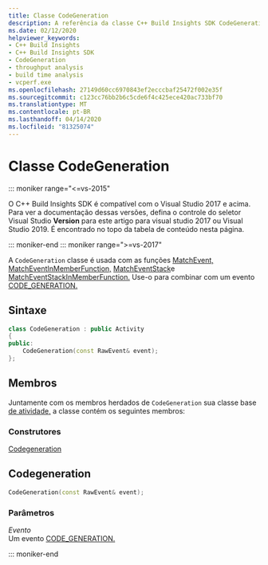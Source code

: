 ```yaml
---
title: Classe CodeGeneration
description: A referência da classe C++ Build Insights SDK CodeGeneration.
ms.date: 02/12/2020
helpviewer_keywords:
- C++ Build Insights
- C++ Build Insights SDK
- CodeGeneration
- throughput analysis
- build time analysis
- vcperf.exe
ms.openlocfilehash: 27149d60cc6970843ef2ecccbaf25472f002e35f
ms.sourcegitcommit: c123cc76bb2b6c5cde6f4c425ece420ac733bf70
ms.translationtype: MT
ms.contentlocale: pt-BR
ms.lasthandoff: 04/14/2020
ms.locfileid: "81325074"
---
```

# <a name="codegeneration-class"></a>Classe CodeGeneration

::: moniker range="<=vs-2015"

O C++ Build Insights SDK é compatível com o Visual Studio 2017 e acima. Para ver a documentação dessas versões, defina o controle do seletor Visual Studio **Version** para este artigo para visual studio 2017 ou Visual Studio 2019. É encontrado no topo da tabela de conteúdo nesta página.

::: moniker-end
::: moniker range=">=vs-2017"

A `CodeGeneration` classe é usada com as funções [MatchEvent,](../functions/match-event.md) [MatchEventInMemberFunction,](../functions/match-event-in-member-function.md) [MatchEventStack](../functions/match-event-stack.md)e [MatchEventStackInMemberFunction.](../functions/match-event-stack-in-member-function.md) Use-o para combinar com um evento [CODE_GENERATION.](../event-table.md#code-generation)

## <a name="syntax"></a>Sintaxe

```cpp
class CodeGeneration : public Activity
{
public:
    CodeGeneration(const RawEvent& event);
};
```

## <a name="members"></a>Membros

Juntamente com os membros herdados de `CodeGeneration` sua classe base [de atividade,](activity.md) a classe contém os seguintes membros:

### <a name="constructors"></a>Construtores

[Codegeneration](#code-generation)

## <a name="codegeneration"></a><a name="code-generation"></a>Codegeneration

```cpp
CodeGeneration(const RawEvent& event);
```

### <a name="parameters"></a>Parâmetros

*Evento*\
Um evento [CODE_GENERATION.](../event-table.md#code-generation)

::: moniker-end
